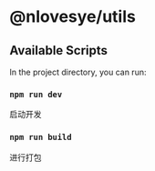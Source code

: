 # @nlovesye/utils

## Available Scripts

In the project directory, you can run:

### `npm run dev`

启动开发

### `npm run build`

进行打包
